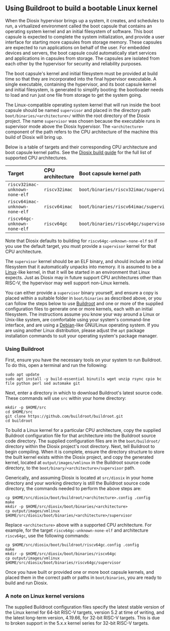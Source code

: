 ## Using Buildroot to build a bootable Linux kernel

When the Diosix hypervisor brings up a system, it creates, and schedules to run, a virtualized environment called the boot capsule that contains an operating system kernel and an initial filesystem of software. This boot capsule is expected to complete the system initialization, and provide a user interface for starting more capsules from storage memory. These capsules are expected to run applications on behalf of the user. For embedded devices and servers, the boot capsule could automatically start services and applications in capsules from storage. The capsules are isolated from each other by the hypervisor for security and reliability purposes.

The boot capsule's kernel and initial filesystem must be provided at build time so that they are incorporated into the final hypervisor executable. A single executable, containing the hypervisor, and its boot capsule kernel and initial filesystem, is generated to simplify booting: the bootloader needs to load and run just one file from storage to get the system going.

The Linux-compatible operating system kernel that will run inside the boot capsule should be named `supervisor` and placed in the directory path `boot/binaries/<architecture>/` within the root directory of the Diosix project. The name `supervisor` was chosen because the executable runs in supervisor mode above the Diosix hypervisor. The `<architecture>` component of the path refers to the CPU architecture of the machine this build of Diosix will bring up.

Below is a table of targets and their corresponding CPU architecture and boot capsule kernel paths. See the [Diosix build guide](building.md) for the full list of supported CPU architectures.

| Target                         | CPU architecture | Boot capsule kernel path               |
|:-------------------------------|:-----------------|:---------------------------------------|
| `riscv32imac-unknown-none-elf` | `riscv32imac`    | `boot/binaries/riscv32imac/supervisor` |
| `riscv64imac-unknown-none-elf` | `riscv64imac`    | `boot/binaries/riscv64imac/supervisor` |
| `riscv64gc-unknown-none-elf`   | `riscv64gc`      | `boot/binaries/riscv64gc/supervisor`   |


Note that Diosix defaults to building for `riscv64gc-unknown-none-elf` so if you use the default target, you must provide a `supervisor` kernel for that CPU architecture.

The `supervisor` kernel should be an ELF binary, and should include an initial filesystem that it automatically unpacks into memory. it is assumed to be a [Linux](https://www.kernel.org/)-like kernel, in that it will be started in an environment that Linux expects. Just as Diosix may in future support CPU architectures other than RISC-V, the hypervisor may well support non-Linux kernels.

You can either provide a `supervisor` binary yourself, and ensure a copy is placed within a suitable folder in `boot/binaries` as described above, or you can follow the steps below to use [Buildroot](https://buildroot.org/) and one or more of the supplied configuration files to generate one or more kernels, each with an initial filesystem. The instructions assume you know your way around a Linux or Unix-like system, are comfortable using your system's command-line interface, and are using a [Debian](https://www.debian.org/)-like GNU/Linux operating system. If you are using another Linux distribution, please adjust the `apt` package installation commands to suit your operating system's package manager.

### Using Buildroot

First, ensure you have the necessary tools on your system to run Buildroot. To do this, open a terminal and run the following:

```
sudo apt update
sudo apt install -y build-essential binutils wget unzip rsync cpio bc file python perl sed automake git
```

Next, enter a directory in which to download Buildroot's latest source code. These commands will use `src` within your home directory:

```
mkdir -p $HOME/src
cd $HOME/src
git clone https://github.com/buildroot/buildroot.git
cd buildroot
```

To build a Linux kernel for a particular CPU architecture, copy the supplied Buildroot configuration file for that architecture into the Buildroot source code directory. The supplied configuration files are in the `boot/buildroot/` directory within the Diosix project's root directory. Next, tell Buildroot to begin compiling. When it is complete, ensure the directory structure to store the built kernel exists within the Diosix project, and copy the generated kernel, located at `output/images/vmlinux` in the Buildroot source code directory, to the `boot/binary/<architecture>/supervisor` path.

Generically, and assuming Diosix is located at `src/diosix` in your home directory and your working directory is still the Buildroot source code directory, the commands needed to perform the above steps are:

```
cp $HOME/src/diosix/boot/buildroot/<architecture>.config .config
make
mkdir -p $HOME/src/diosix/boot/binaries/<architecture>
cp output/images/vmlinux $HOME/src/diosix/boot/binaries/<architecture>/supervisor
```

Replace `<architecture>` above with a supported CPU architecture. For example, for the target `riscv64gc-unknown-none-elf` and architecture `riscv64gc`, use the following commands:

```
cp $HOME/src/diosix/boot/buildroot/riscv64gc.config .config
make
mkdir -p $HOME/src/diosix/boot/binaries/riscv64gc
cp output/images/vmlinux $HOME/src/diosix/boot/binaries/riscv64gc/supervisor
```

Once you have built or provided one or more boot capsule kernels, and placed them in the correct path or paths in `boot/binaries`, you are ready to build and run Diosix.

### A note on Linux kernel versions

The supplied Buildroot configuration files specify the latest stable version of the Linux kernel for 64-bit RISC-V targets, version 5.2 at time of writing, and the latest long-term version, 4.19.66, for 32-bit RISC-V targets. This is due to broken support in the 5.x.x kernel series for 32-bit RISC-V targets.
